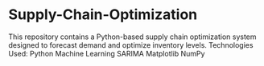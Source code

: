 # Supply-Chain-Optimization
This repository contains a Python-based supply chain optimization system designed to forecast demand and optimize inventory levels.  Technologies Used:  Python Machine Learning SARIMA Matplotlib NumPy
